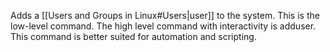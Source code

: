 Adds a [[Users and Groups in Linux#Users|user]] to the system. This is the low-level command. The high level command with interactivity is adduser. This command is better suited for automation and scripting. 

